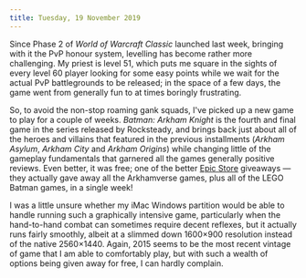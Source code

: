 ```yaml
---
title: Tuesday, 19 November 2019
---
```

Since Phase 2 of _World of Warcraft Classic_ launched last week, bringing with it the PvP honour system, levelling has become rather more challenging. My priest is level 51, which puts me square in the sights of every level 60 player looking for some easy points while we wait for the actual PvP battlegrounds to be released; in the space of a few days, the game went from generally fun to at times boringly frustrating.

So, to avoid the non-stop roaming gank squads, I've picked up a new game to play for a couple of weeks. _Batman: Arkham Knight_ is the fourth and final game in the series released by Rocksteady, and brings back just about all of the heroes and villains that featured in the previous installments (_Arkham Asylum_, _Arkham City_ and _Arkham Origins_) while changing little of the gameplay fundamentals that garnered all the games generally positive reviews. Even better, it was free; one of the better [Epic Store](https://epicgames.com/) giveaways &mdash; they actually gave away all the Arkhamverse games, plus all of the LEGO Batman games, in a single week!

I was a little unsure whether my iMac Windows partition would be able to handle running such a graphically intensive game, particularly when the hand-to-hand combat can sometimes require decent reflexes, but it actually runs fairly smoothly, albeit at a slimmed down 1600&times;900 resolution instead of the native 2560&times;1440. Again, 2015 seems to be the most recent vintage of game that I am able to comfortably play, but with such a wealth of options being given away for free, I can hardly complain.
